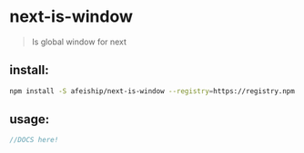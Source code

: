 # next-is-window
> Is global window for next

## install:
```bash
npm install -S afeiship/next-is-window --registry=https://registry.npm.taobao.org
```

## usage:
```js
//DOCS here!
```
